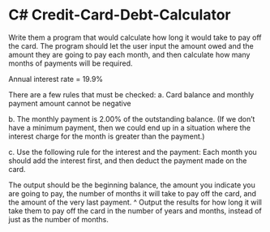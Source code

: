 # C# Credit-Card-Debt-Calculator

Write them a program that would calculate how long it would take to pay off the card. The program should 
let the user input the amount owed and the amount they are going to pay each month, and then calculate how many 
months of payments will be required.

Annual interest rate = 19.9% 

There are a few rules that must be checked: 
a. Card balance and monthly payment amount cannot be negative 

b. The monthly payment is 2.00% of the outstanding balance. (If we don’t have a minimum payment, then we could end up 
in a situation where the interest charge for the month is greater than the payment.) 

c. Use the following rule for the interest and the payment: Each month you should add the interest first, and then 
deduct the payment made on the card.  

The output should be the beginning balance, the amount you indicate you are going to pay, the 
number of months it will take to pay off the card, and the amount of the very last payment. 
^ Output the results for how long it will take them to pay off the card in the number of years and months, instead of just as the number of months.  
